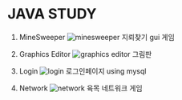 # JAVA STUDY
1. MineSweeper
![minesweeper](https://user-images.githubusercontent.com/37920535/53404394-ed743780-39f8-11e9-84e9-bd97796de162.png)
지뢰찾기 gui 게임

2. Graphics Editor
![graphics editor](https://user-images.githubusercontent.com/37920535/53404553-404def00-39f9-11e9-9fdc-5ea5623a23bc.png)
그림판

3. Login
![login](https://user-images.githubusercontent.com/37920535/53404584-522f9200-39f9-11e9-9e26-7c0a170a62ca.png)
로그인페이지 using mysql

4. Network
![network](https://user-images.githubusercontent.com/37920535/53404618-64113500-39f9-11e9-9e20-9557ed2711b2.png)
육목 네트워크 게임
